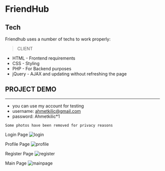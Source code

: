 # FriendHub

## Tech

Friendhub uses a number of techs to work properly:
> CLIENT
- HTML - Frontend requirements
- CSS - Styling
- PHP - For Backend purposes
- jQuery -  AJAX and updating without refreshing the page

## PROJECT DEMO
<hr>

- you can use my account for testing
- username: ahmetkilic@gmail.com
- password: Ahmetkilic*1

` Some photos have been removed for privacy reasons `


Login Page
![login](https://github.com/user-attachments/assets/3c26fd1f-14c3-44d6-b1eb-ccc549755f45)

Profile Page
![profile](https://github.com/user-attachments/assets/b4903cb3-af9e-414e-86ae-dbef8306e715)

Register Page
![register](https://github.com/user-attachments/assets/6b609496-40dd-433b-808c-04bb09c25e6f)


Main Page
![mainpage](https://github.com/user-attachments/assets/aafa4ec1-0cb5-4543-baeb-95d03902c1c5)

